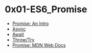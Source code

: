 # 0x01-ES6_Promise

- [Promise: An Intro](https://web.dev/promises/#promise-terminology)
- [Async]()
- [Await]()
- [Throw/Try]()
- [Promise: MDN Web Docs]()